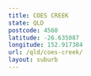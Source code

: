 ```yaml
---
title: COES CREEK
state: QLD
postcode: 4560
latitude: -26.635087
longitude: 152.917384
url: /qld/coes-creek/
layout: suburb
---
```

